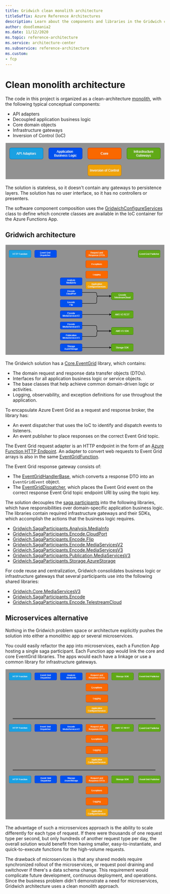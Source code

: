 ```yaml
---
title: Gridwich clean monolith architecture
titleSuffix: Azure Reference Architectures
description: Learn about the components and libraries in the Gridwich clean monolith architecture, and a microservices alternative.
author: doodlemania2
ms.date: 11/12/2020
ms.topic: reference-architecture
ms.service: architecture-center
ms.subservice: reference-architecture
ms.custom:
- fcp
---
```


# Clean monolith architecture

The code in this project is organized as a clean-architecture [monolith](/dotnet/architecture/containerized-lifecycle/design-develop-containerized-apps/monolithic-applications), with the following typical conceptual components:

- API adapters
- Decoupled application business logic
- Core domain objects
- Infrastructure gateways
- Inversion of Control (IoC)

![Diagram showing typical conceptual components of a clean monolith architecture.](media/clean-monolith-components.png)

The solution is stateless, so it doesn't contain any gateways to persistence layers. The solution has no user interface, so it has no controllers or presenters.

The software component composition uses the [GridwichConfigureServices](https://github.com/mspnp/gridwich/blob/main/src/Gridwich.Host.FunctionApp/src/GridwichConfigureServices.cs) class to define which concrete classes are available in the IoC container for the Azure Functions App.

## Gridwich architecture

![Diagram showing components of the Gridwich monolith architecture.](media/solution-components.png)

The Gridwich solution has a [Core.EventGrid](https://github.com/mspnp/gridwich/tree/main/src/Gridwich.Core.EventGrid/) library, which contains:

- The domain request and response data transfer objects (DTOs).
- Interfaces for all application business logic or service objects.
- The base classes that help achieve common domain-driven logic or activities.
- Logging, observability, and exception definitions for use throughout the application.

To encapsulate Azure Event Grid as a request and response broker, the library has:

- An event dispatcher that uses the IoC to identify and dispatch events to listeners.
- An event publisher to place responses on the correct Event Grid topic.

The Event Grid request adapter is an HTTP endpoint in the form of an [Azure Function HTTP Endpoint](/azure/azure-functions/functions-bindings-http-webhook). An adapter to convert web requests to Event Grid arrays is also in the same [EventGridFunction](https://github.com/mspnp/gridwich/blob/main/src/Gridwich.Host.FunctionApp/src/Functions/EventGridFunction.cs).

The Event Grid response gateway consists of:
- The [EventGridHandlerBase](https://github.com/mspnp/gridwich/blob/main/src/Gridwich.Core/src/Bases/EventGridHandlerBase.cs), which converts a response DTO into an `EventGridEvent` object.
- The [EventGridDispatcher](https://github.com/mspnp/gridwich/blob/main/src/Gridwich.Core.EventGrid/src/EventGridDispatcher.cs), which places the Event Grid event on the correct response Event Grid topic endpoint URI by using the topic key.

The solution decouples the [saga participants](gridwich-saga-orchestration.md#saga-participants) into the following libraries, which have responsibilities over domain-specific application business logic. The libraries contain required infrastructure gateways and their SDKs, which accomplish the actions that the business logic requires.

- [Gridwich.SagaParticipants.Analysis.MediaInfo](https://github.com/mspnp/gridwich/blob/main/src/Gridwich.SagaParticipants.Analysis.MediaInfo/)
- [Gridwich.SagaParticipants.Encode.CloudPort](https://github.com/mspnp/gridwich/blob/main/src/Gridwich.SagaParticipants.Encode.CloudPort/)
- [Gridwich.SagaParticipants.Encode.Flip](https://github.com/mspnp/gridwich/blob/main/src/Gridwich.SagaParticipants.Encode.Flip/)
- [Gridwich.SagaParticipants.Encode.MediaServicesV2](https://github.com/mspnp/gridwich/blob/main/src/Gridwich.SagaParticipants.Encode.MediaServicesV2/)
- [Gridwich.SagaParticipants.Encode.MediaServicesV3](https://github.com/mspnp/gridwich/blob/main/src/Gridwich.SagaParticipants.Encode.MediaServicesV3/)
- [Gridwich.SagaParticipants.Publication.MediaServicesV3](https://github.com/mspnp/gridwich/blob/main/src/Gridwich.SagaParticipants.Publication.MediaServicesV3/)
- [Gridwich.SagaParticipants.Storage.AzureStorage](https://github.com/mspnp/gridwich/blob/main/src/Gridwich.SagaParticipants.Storage.AzureStorage/)

For code reuse and centralization, Gridwich consolidates business logic or infrastructure gateways that several participants use into the following shared libraries:

- [Gridwich.Core.MediaServicesV3](https://github.com/mspnp/gridwich/blob/main/src/Gridwich.Core.MediaServicesV3/)
- [Gridwich.SagaParticipants.Encode](https://github.com/mspnp/gridwich/blob/main/src/Gridwich.SagaParticipants.Encode/)
- [Gridwich.SagaParticipants.Encode.TelestreamCloud](https://github.com/mspnp/gridwich/blob/main/src/Gridwich.SagaParticipants.Encode.TelestreamCloud/)

## Microservices alternative

Nothing in the Gridwich problem space or architecture explicitly pushes the solution into either a monolithic app or several microservices.

You could easily refactor the app into microservices, each a Function App hosting a single saga participant. Each Function app would link the core and core EventGrid libraries.  The apps would each have a linkage or use a common library for infrastructure gateways.

![Diagram showing an alternative Gridwich microservices architecture.](media/microservices-components.png)

The advantage of such a microservices approach is the ability to scale differently for each type of request. If there were thousands of one request type per second, but only hundreds of another request type per day, the overall solution would benefit from having smaller, easy-to-instantiate, and quick-to-execute functions for the high-volume requests.

The drawback of microservices is that any shared models require synchronized rollout of the microservices, or request pool draining and switchover if there's a data schema change. This requirement would complicate future development, continuous deployment, and operations. Since the business problem didn't demonstrate a need for microservices, Gridwich architecture uses a clean monolith approach.


